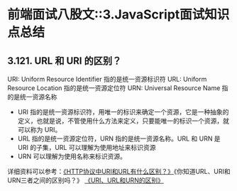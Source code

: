 # 前端面试八股文::3.JavaScript面试知识点总结

## 3.121. URL 和 URI 的区别？

URI: Uniform Resource Identifier 指的是统一资源标识符
URL: Uniform Resource Location 指的是统一资源定位符
URN: Universal Resource Name 指的是统一资源名称

* URI 指的是统一资源标识符，用唯一的标识来确定一个资源，它是一种抽象的定义，也就是说，不管使用什么方法来定义，只要能唯一的标识一个资源，就可以称为 URI。
* URL 指的是统一资源定位符，URN 指的是统一资源名称。URL 和 URN 是 URI 的子集，URL 可以理解为使用地址来标识资源
* URN 可以理解为使用名称来标识资源。

详细资料可以参考：[《HTTP协议中URI和URL有什么区别？》](https://www.zhihu.com/question/21950864)《你知道URL、URI和URN三者之间的区别吗？》 [《URI、URL和URN的区别》](https://segmentfault.com/a/1190000006081973)
